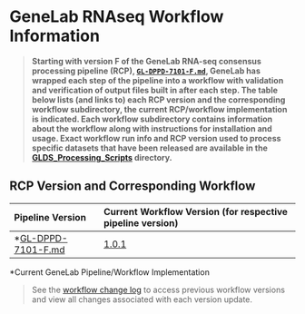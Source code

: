 # GeneLab RNAseq Workflow Information

> **Starting with version F of the GeneLab RNA-seq consensus processing pipeline (RCP),
[`GL-DPPD-7101-F.md`](../Pipeline_GL-DPPD-7101_Versions/GL-DPPD-7101-F.md),
GeneLab has wrapped each step of the pipeline into a workflow with validation and verification of output files built in after each step. The table below lists (and links to) each RCP version and the corresponding workflow subdirectory, the current RCP/workflow implementation is indicated. Each workflow subdirectory contains information about the workflow along with instructions for installation and usage. Exact workflow run info and RCP version used to process specific datasets that have been released are available in the [GLDS_Processing_Scripts](../GLDS_Processing_Scripts) directory.**  

## RCP Version and Corresponding Workflow

|Pipeline Version|Current Workflow Version (for respective pipeline version)|
|:---------------|:---------------------------------------------------------|
|*[GL-DPPD-7101-F.md](../Pipeline_GL-DPPD-7101_Versions/GL-DPPD-7101-F.md)|[1.0.1](NF_RCP-F)|

*Current GeneLab Pipeline/Workflow Implementation

> See the [workflow change log](NF_RCP-F/CHANGELOG.md) to access previous workflow versions and view all changes associated with each version update. 

